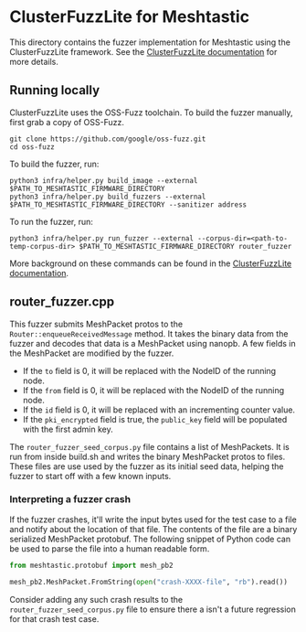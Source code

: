 # ClusterFuzzLite for Meshtastic

This directory contains the fuzzer implementation for Meshtastic using the ClusterFuzzLite framework.
See the [ClusterFuzzLite documentation](https://google.github.io/clusterfuzzlite/) for more details.

## Running locally

ClusterFuzzLite uses the OSS-Fuzz toolchain. To build the fuzzer manually, first grab a copy of OSS-Fuzz.

```shell
git clone https://github.com/google/oss-fuzz.git
cd oss-fuzz
```

To build the fuzzer, run:

```shell
python3 infra/helper.py build_image --external $PATH_TO_MESHTASTIC_FIRMWARE_DIRECTORY
python3 infra/helper.py build_fuzzers --external $PATH_TO_MESHTASTIC_FIRMWARE_DIRECTORY --sanitizer address
```

To run the fuzzer, run:

```shell
python3 infra/helper.py run_fuzzer --external --corpus-dir=<path-to-temp-corpus-dir> $PATH_TO_MESHTASTIC_FIRMWARE_DIRECTORY router_fuzzer
```

More background on these commands can be found in the
[ClusterFuzzLite documentation](https://google.github.io/clusterfuzzlite/build-integration/#testing-locally).

## router_fuzzer.cpp

This fuzzer submits MeshPacket protos to the `Router::enqueueReceivedMessage` method. It takes the binary
data from the fuzzer and decodes that data is a MeshPacket using nanopb. A few fields in
the MeshPacket are modified by the fuzzer.

- If the `to` field is 0, it will be replaced with the NodeID of the running node.
- If the `from` field is 0, it will be replaced with the NodeID of the running node.
- If the `id` field is 0, it will be replaced with an incrementing counter value.
- If the `pki_encrypted` field is true, the `public_key` field will be populated with the first admin key.

The `router_fuzzer_seed_corpus.py` file contains a list of MeshPackets. It is run from inside build.sh and
writes the binary MeshPacket protos to files. These files are use used by the fuzzer as its initial seed data,
helping the fuzzer to start off with a few known inputs.

### Interpreting a fuzzer crash

If the fuzzer crashes, it'll write the input bytes used for the test case to a file and notify about the
location of that file. The contents of the file are a binary serialized MeshPacket protobuf. The following
snippet of Python code can be used to parse the file into a human readable form.

```python
from meshtastic.protobuf import mesh_pb2

mesh_pb2.MeshPacket.FromString(open("crash-XXXX-file", "rb").read())
```

Consider adding any such crash results to the `router_fuzzer_seed_corpus.py` file to ensure there a isn't
a future regression for that crash test case.
